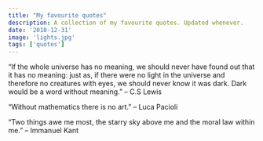```yaml
---
title: "My favourite quotes"
description: A collection of my favourite quotes. Updated whenever.
date: '2018-12-31'
image: 'lights.jpg'
tags: ['quotes']
---
```


“If the whole universe has no meaning, we should never have found out that it has no meaning: just as, if there were no light in the universe and therefore no creatures with eyes, we should never know it was dark. Dark would be a word without meaning.”
– C.S Lewis

“Without mathematics there is no art.” 
– Luca Pacioli

“Two things awe me most, the starry sky above me and the moral law within me.” 
– Immanuel Kant